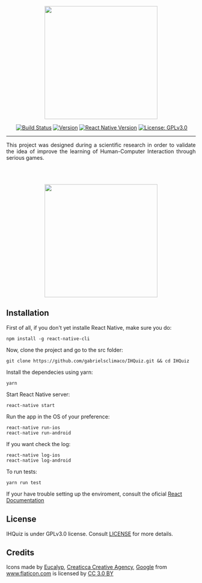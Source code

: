 <p align="center"><a href="#" target="_blank"><img width="300"src="https://user-images.githubusercontent.com/8144779/28750730-bb6e2e8a-74c9-11e7-828e-2059e3320986.png"></a></p>

<p align="center">
  <a href="https://travis-ci.org/gabrielsclimaco/IHQuiz"><img src="https://travis-ci.org/gabrielsclimaco/IHQuiz.svg?" alt="Build Status"></a>
  <a href="#"><img src="https://img.shields.io/badge/version-0.0.1-brightgreen.svg" alt="Version"></a>
  <a href="https://facebook.github.io/react-native/"><img src="https://img.shields.io/badge/react--native-0.46-blue.svg" alt="React Native Version"></a>
  <a href="https://www.gnu.org/licenses/gpl-3.0.en.html"><img src="https://img.shields.io/badge/license-GPLv3.0-blue.svg" alt="License: GPLv3.0"></a>
</p>

----

<p align="justify">This project was designed during a scientific research in order to validate the idea of improve the learning of Human-Computer Interaction through serious games.</p>

<br><br>

<p align="center"><img width="300" src="https://user-images.githubusercontent.com/8144779/28750713-18f0b9a2-74c9-11e7-975b-c75c1de461fe.gif"></p> 

## Installation

First of all, if you don't yet installe React Native, make sure you do:

    npm install -g react-native-cli

Now, clone the project and go to the src folder:

    git clone https://github.com/gabrielsclimaco/IHQuiz.git && cd IHQuiz

Install the dependecies using yarn:

    yarn

Start React Native server:

    react-native start

Run the app in the OS of your preference:

    react-native run-ios
    react-native run-android

If you want check the log:

    react-native log-ios
    react-native log-android
     
To run tests:

    yarn run test

If your have trouble setting up the enviroment, consult the oficial [React Documentation](https://facebook.github.io/react-native/docs/getting-started.html)

## License

IHQuiz is under GPLv3.0 license. Consult [LICENSE](https://github.com/gabrielsclimaco/IHQuiz/blob/master/LICENSE) for more details.

## Credits

<div>Icons made by <a href="https://www.flaticon.com/authors/eucalyp" title="Eucalyp">Eucalyp</a>, <a href="https://www.flaticon.com/authors/creaticca-creative-agency" title="Creaticca Creative Agency">Creaticca Creative Agency</a>, <a href="https://www.flaticon.com/authors/google" title="Google">Google</a> from <a href="https://www.flaticon.com/" title="Flaticon">www.flaticon.com</a> is licensed by <a href="http://creativecommons.org/licenses/by/3.0/" title="Creative Commons BY 3.0" target="_blank">CC 3.0 BY</a></div>
